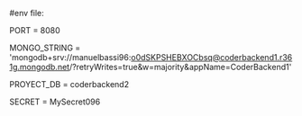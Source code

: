 

#env file:

PORT = 8080

MONGO_STRING = 'mongodb+srv://manuelbassi96:o0dSKPSHEBXOCbsq@coderbackend1.r361g.mongodb.net/?retryWrites=true&w=majority&appName=CoderBackend1'

PROYECT_DB = coderbackend2

SECRET = MySecret096